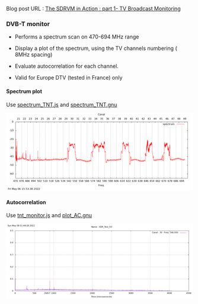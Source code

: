 Blog post URL : [The SDRVM in Action : part 1- TV Broadcast Monitoring](https://www.sdrtechnologies.fr/applied-sdrvm-part-1-low-cost-tv-broadcast-monitoring/)



### DVB-T monitor

- Performs a spectrum scan on 470-694 MHz range

- Display a plot of the spectrum, using the TV channels numbering ( 8MHz spacing)

- Evaluate autocorrelation for each channel.

- Valid for Europe DTV (tested in France) only


#### Spectrum plot

Use [spectrum_TNT.js](spectrum_TNT.js) and [spectrum_TNT.gnu](spectrum_TNT.gnu)

![spectrum_TNT](spectrum_TNT.png)

#### Autocorrelation

Use [tnt_monitor.js](tnt_monitor.js) and [plot_AC.gnu](plot_AC.gnu)

![autocorrelation](AC_F546.000.png)
